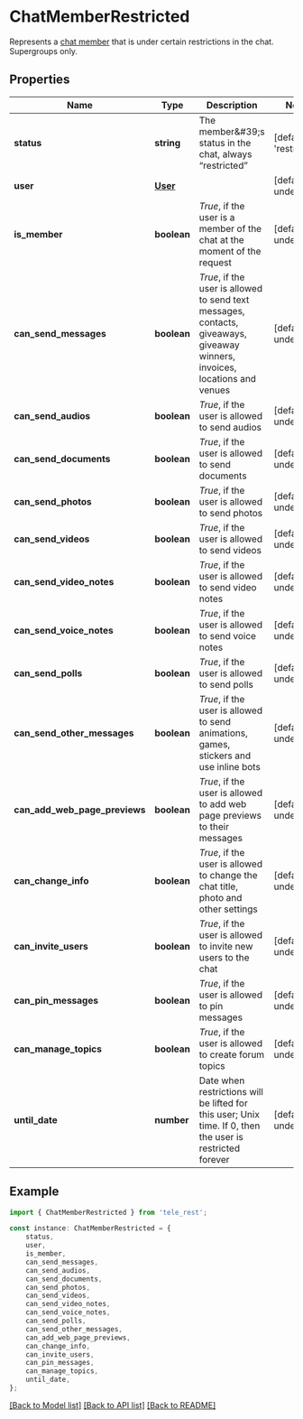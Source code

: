 # ChatMemberRestricted

Represents a [chat member](https://core.telegram.org/bots/api/#chatmember) that is under certain restrictions in the chat. Supergroups only.

## Properties

Name | Type | Description | Notes
------------ | ------------- | ------------- | -------------
**status** | **string** | The member\&#39;s status in the chat, always “restricted” | [default to 'restricted']
**user** | [**User**](User.md) |  | [default to undefined]
**is_member** | **boolean** | *True*, if the user is a member of the chat at the moment of the request | [default to undefined]
**can_send_messages** | **boolean** | *True*, if the user is allowed to send text messages, contacts, giveaways, giveaway winners, invoices, locations and venues | [default to undefined]
**can_send_audios** | **boolean** | *True*, if the user is allowed to send audios | [default to undefined]
**can_send_documents** | **boolean** | *True*, if the user is allowed to send documents | [default to undefined]
**can_send_photos** | **boolean** | *True*, if the user is allowed to send photos | [default to undefined]
**can_send_videos** | **boolean** | *True*, if the user is allowed to send videos | [default to undefined]
**can_send_video_notes** | **boolean** | *True*, if the user is allowed to send video notes | [default to undefined]
**can_send_voice_notes** | **boolean** | *True*, if the user is allowed to send voice notes | [default to undefined]
**can_send_polls** | **boolean** | *True*, if the user is allowed to send polls | [default to undefined]
**can_send_other_messages** | **boolean** | *True*, if the user is allowed to send animations, games, stickers and use inline bots | [default to undefined]
**can_add_web_page_previews** | **boolean** | *True*, if the user is allowed to add web page previews to their messages | [default to undefined]
**can_change_info** | **boolean** | *True*, if the user is allowed to change the chat title, photo and other settings | [default to undefined]
**can_invite_users** | **boolean** | *True*, if the user is allowed to invite new users to the chat | [default to undefined]
**can_pin_messages** | **boolean** | *True*, if the user is allowed to pin messages | [default to undefined]
**can_manage_topics** | **boolean** | *True*, if the user is allowed to create forum topics | [default to undefined]
**until_date** | **number** | Date when restrictions will be lifted for this user; Unix time. If 0, then the user is restricted forever | [default to undefined]

## Example

```typescript
import { ChatMemberRestricted } from 'tele_rest';

const instance: ChatMemberRestricted = {
    status,
    user,
    is_member,
    can_send_messages,
    can_send_audios,
    can_send_documents,
    can_send_photos,
    can_send_videos,
    can_send_video_notes,
    can_send_voice_notes,
    can_send_polls,
    can_send_other_messages,
    can_add_web_page_previews,
    can_change_info,
    can_invite_users,
    can_pin_messages,
    can_manage_topics,
    until_date,
};
```

[[Back to Model list]](../README.md#documentation-for-models) [[Back to API list]](../README.md#documentation-for-api-endpoints) [[Back to README]](../README.md)
